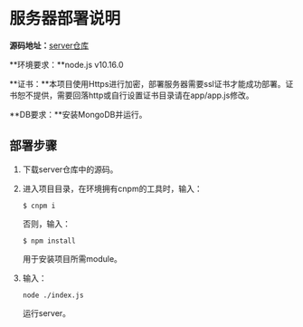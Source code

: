 # 服务器部署说明

**源码地址：**[server仓库](https://github.com/2019swsad/server)

**环境要求：**node.js v10.16.0

**证书：**本项目使用Https进行加密，部署服务器需要ssl证书才能成功部署。证书恕不提供，需要回落http或自行设置证书目录请在app/app.js修改。

**DB要求：**安装MongoDB并运行。

## 部署步骤

1. 下载server仓库中的源码。

2. 进入项目目录，在环境拥有cnpm的工具时，输入：

   ```
   $ cnpm i
   ```
   否则，输入：

   ```
   $ npm install
   ```
   用于安装项目所需module。

3. 输入：

   ```
   node ./index.js
   ```
   运行server。
